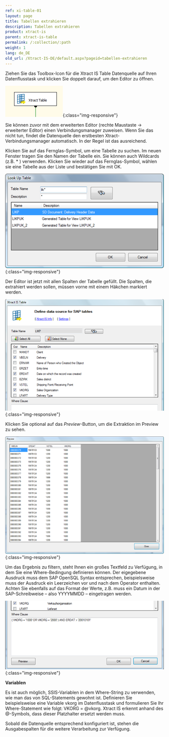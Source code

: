 ```yaml
---
ref: xi-table-01
layout: page
title: Tabellen extrahieren
description: Tabellen extrahieren
product: xtract-is
parent: xtract-is-table
permalink: /:collection/:path
weight: 1
lang: de_DE
old_url: /Xtract-IS-DE/default.aspx?pageid=tabellen-extrahieren
---
```


Ziehen Sie das Toolbox-Icon für die Xtract IS Table Datenquelle auf Ihren Datenflusstask und klicken Sie doppelt darauf, um den Editor zu öffnen.

![Table-01](/img/content/Table-01.png){:class="img-responsive"}

Sie können zuvor mit dem erweiterten Editor (rechte Maustaste -> erweiterter Editor) einen Verbindungsmanager zuweisen. Wenn Sie das nicht tun, findet die Datenquelle den erstbesten Xtract-Verbindungsmanager automatisch. In der Regel ist das ausreichend.

Klicken Sie auf das Fernglas-Symbol, um eine Tabelle zu suchen. Im neuen Fenster tragen Sie den Namen der Tabelle ein. Sie können auch Wildcards (z.B. * ) verwenden. Klicken Sie wieder auf das Fernglas-Symbol, wählen sie eine Tabelle aus der Liste und bestätigen Sie mit OK.

![Table-02](/img/content/Table-02.png){:class="img-responsive"}

Der Editor ist jetzt mit allen Spalten der Tabelle gefüllt. Die Spalten, die extrahiert werden sollen, müssen vorne mit einem Häkchen markiert werden.

![Table-03](/img/content/Table-03.png){:class="img-responsive"}

Klicken Sie optional auf das *Preview*-Button, um die Extraktion im Preview zu sehen.

![Table-04](/img/content/Table-04.png){:class="img-responsive"}

Um das Ergebnis zu filtern, steht Ihnen ein großes Textfeld zu Verfügung, in dem Sie eine Where-Bedingung definieren können. 
Der eigegebene Ausdruck muss dem SAP OpenSQL Syntax entsprechen, beispielsweise muss der Ausdruck ein Leerzeichen vor und nach dem Operator enthalten. Achten Sie ebenfalls auf das Format der Werte, z.B. muss  ein Datum in der SAP-Schreibweise – also YYYYMMDD – eingetragen werden.

![Table-05](/img/content/Table-05.png){:class="img-responsive"}

**Variablen** 

Es ist auch möglich, SSIS-Variablen in dem Where-String zu verwenden, wie man das von SQL-Statements gewohnt ist. Definieren Sie beispielsweise eine Variable vkorg im Datenflusstask und formulieren Sie Ihr Where-Statement wie folgt: VKORG = @vkorg. Xtract IS erkennt anhand des @-Symbols, dass dieser Platzhalter ersetzt werden muss.

Sobald die Datenquelle entsprechend konfiguriert ist, stehen die Ausgabespalten für die weitere Verarbeitung zur Verfügung.